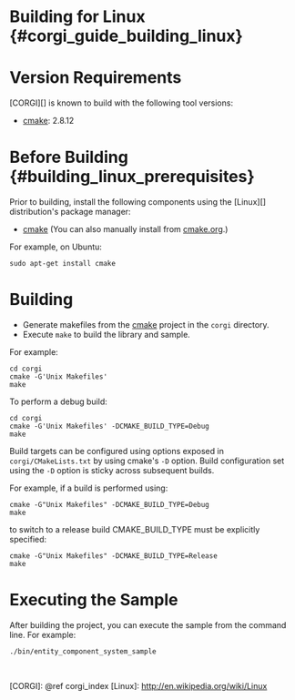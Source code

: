 Building for Linux    {#corgi_guide_building_linux}
==================

# Version Requirements

[CORGI][] is known to build with the following tool versions:

-   [cmake][]: 2.8.12

# Before Building    {#building_linux_prerequisites}

Prior to building, install the following components using the [Linux][]
distribution's package manager:

-    [cmake][] (You can also manually install from [cmake.org][].)

For example, on Ubuntu:

    sudo apt-get install cmake

# Building

-   Generate makefiles from the [cmake][] project in the `corgi` directory.
-   Execute `make` to build the library and sample.

For example:

    cd corgi
    cmake -G'Unix Makefiles'
    make

To perform a debug build:

    cd corgi
    cmake -G'Unix Makefiles' -DCMAKE_BUILD_TYPE=Debug
    make

Build targets can be configured using options exposed in
`corgi/CMakeLists.txt` by using cmake's `-D` option.
Build configuration set using the `-D` option is sticky across subsequent
builds.

For example, if a build is performed using:

    cmake -G"Unix Makefiles" -DCMAKE_BUILD_TYPE=Debug
    make

to switch to a release build CMAKE_BUILD_TYPE must be explicitly specified:

    cmake -G"Unix Makefiles" -DCMAKE_BUILD_TYPE=Release
    make

# Executing the Sample

After building the project, you can execute the sample from the command line.
For example:

    ./bin/entity_component_system_sample

<br>

  [cmake]: http://www.cmake.org/
  [cmake.org]: http://www.cmake.org/
  [CORGI]: @ref corgi_index
  [Linux]: http://en.wikipedia.org/wiki/Linux
